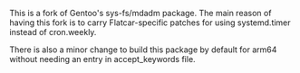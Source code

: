 This is a fork of Gentoo's sys-fs/mdadm package. The main reason of
having this fork is to carry Flatcar-specific patches for using
systemd.timer instead of cron.weekly.

There is also a minor change to build this package by default for
arm64 without needing an entry in accept_keywords file.
